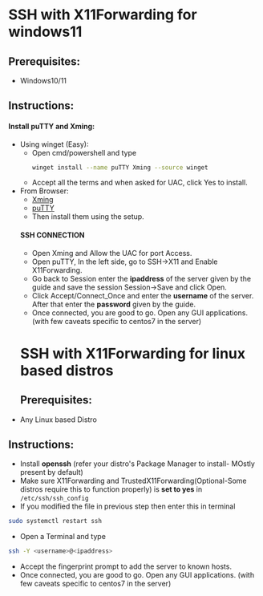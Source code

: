 # SSH with X11Forwarding for windows11

## Prerequisites:
 - Windows10/11
## Instructions:
#### Install puTTY and Xming:
- Using winget (Easy):
  - Open cmd/powershell and type
    ```bash
    winget install --name puTTY Xming --source winget
    ```
  - Accept all the terms and when asked for UAC, click Yes to install.
- From Browser:
  - [Xming](https://sourceforge.net/projects/xming/files/Xming/6.9.0.31/Xming-6-9-0-31-setup.exe/download)
  - [puTTY](https://the.earth.li/~sgtatham/putty/latest/w64/putty-64bit-0.83-installer.msi)
  - Then install them using the setup.
  #### SSH CONNECTION
    - Open Xming and Allow the UAC for port Access.
    - Open puTTY, In the left side, go to SSH->X11 and Enable X11Forwarding.
    - Go back to Session enter the __ipaddress__ of the server given by the guide and save the session Session->Save and click Open.
    - Click Accept/Connect_Once and enter the __username__ of the server. After that enter the __password__ given by the guide.
    - Once connected, you are good to go. Open any GUI applications. (with few caveats specific to centos7 in the server)
  # SSH with X11Forwarding for linux based distros
  ## Prerequisites:
 - Any Linux based Distro
  ## Instructions:
  - Install **openssh** (refer your distro's Package Manager to install- MOstly present by default)
  - Make sure X11Forwarding and TrustedX11Forwarding(Optional-Some distros require this to function properly) is **set to yes** in ```/etc/ssh/ssh_config```
  - If you modified the file in previous step then enter this in terminal
  ```bash
  sudo systemctl restart ssh
  ```
  - Open a Terminal and type
  ```bash
  ssh -Y <username>@<ipaddress>
  ```
  - Accept the fingerprint prompt to add the server to known hosts.
  - Once connected, you are good to go. Open any GUI applications. (with few caveats specific to centos7 in the server)

 


